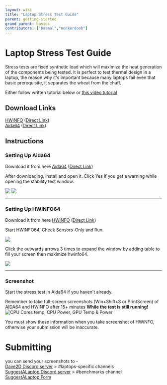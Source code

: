 ```yaml
---
layout: wiki
title: "Laptop Stress Test Guide"
parent: getting-started
grand parent: basics
contributors: ["basmal","nonkerdoob"]
---
```


# Laptop Stress Test Guide

Stress tests are fixed synthetic load which will maximize the heat generation of the components being tested. It is perfect to test thermal design in a laptop, the reason why it's important because many laptops fail even that basic prerequisite, it separates the wheat from the chaff.

Either follow written tutorial below or [this video tutorial](https://youtu.be/J4s3ghSNj8Q)

## Download Links
[HWiNFO](https://hwinfo.com/) ([Direct Link](https://www.fosshub.com/HWiNFO.html?dwl=hwi_716.exe))  
[Aida64](https://aida64.com/)  ([Direct Link](https://download.aida64.com/aida64extreme660.exe))

## Instructions
### Setting Up Aida64

Download it from here [Aida64](https://aida64.com/)  ([Direct Link](https://download.aida64.com/aida64extreme660.exe))

After downloading, install and open it. Click Yes if you get a warning while opening the stability test window.

![](https://cdn.discordapp.com/attachments/852051010506850335/859743498751836180/unknown.png)
![](https://cdn.discordapp.com/attachments/852051010506850335/922548041888722994/unknown.png)

---
### Setting Up HWINFO64

Download it from here [HWiNFO](https://hwinfo.com/) ([Direct Link](https://www.fosshub.com/HWiNFO.html?dwl=hwi_716.exe))

Start HWiNFO64, Check Sensors-Only and Run.  

![](https://cdn.discordapp.com/attachments/852051010506850335/859743951682535434/unknown.png)  

Click the outwards arrows 3 times to expand the window by adding table to fill your screen then maximize hwinfo64. 

![](https://cdn.discordapp.com/attachments/852051010506850335/859744052727250954/unknown.png)  

---

### Screenshot

Start the stress test in Aida64 if you haven't already.

Remember to take full-screen screenshots (Win+Shift+S or PrintScreen) of AIDA64 and HWINFO after 15+ minutes **While the test is still running!**
![CPU Cores temp, CPU Power, GPU Temp & Power](https://cdn.discordapp.com/attachments/852051010506850335/859744151767089172/HWiNFO64_bVVJofs7GP.png)

You must show these information when you take screenshot of HWiNFO, otherwise your submission will be inaccurate.

# Submitting
you can send your screenshots to -  
[Dave2D Discord server](https://discord.com/invite/dave2d) > #laptops-specific channels   
[SuggestALaptop Discord server](https://discord.com/invite/q9UwXY6)  > #benchmarks channel  
[SuggestALaptop Form](https://docs.google.com/forms/d/e/1FAIpQLSdpFyLCazq49oHV2GcGqqqACVtV4kH5PADvWM3lvQm8S9sDEA/)
